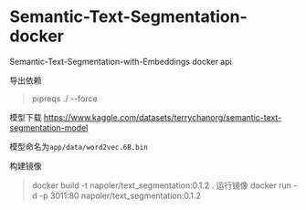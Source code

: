 # Semantic-Text-Segmentation-docker
Semantic-Text-Segmentation-with-Embeddings docker api



导出依赖
> pipreqs ./ --force

模型下载
https://www.kaggle.com/datasets/terrychanorg/semantic-text-segmentation-model

模型命名为`app/data/word2vec.6B.bin`

构建镜像
> docker build -t napoler/text_segmentation:0.1.2 .
运行镜像
> docker run -d -p 3011:80 napoler/text_segmentation:0.1.2